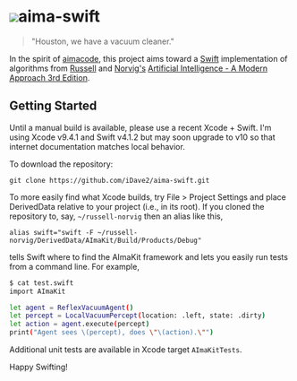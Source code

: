 # ![](https://github.com/aimacode/aima-java/blob/gh-pages/aima3e/images/aima3e.jpg)aima-swift

> "Houston, we have a vacuum cleaner."

In the spirit of [aimacode](https://github.com/aimacode/), this project aims toward a [Swift](https://swift.org) 
implementation of algorithms from [Russell](http://www.cs.berkeley.edu/~russell/) and [Norvig's](http://www.norvig.com/) 
[Artificial Intelligence - A Modern Approach 3rd Edition](http://aima.cs.berkeley.edu/).

## Getting Started
Until a manual build is available, please use a recent Xcode + Swift.  I'm using Xcode v9.4.1 and Swift v4.1.2
but may soon upgrade to v10 so that internet documentation matches local behavior.

To download the repository:

`git clone https://github.com/iDave2/aima-swift.git`

To more easily find what Xcode builds, try File > Project Settings and place DerivedData relative to your
project (i.e., in its root).  If you cloned the repository to, say, `~/russell-norvig` then an alias like this,

`alias swift="swift -F ~/russell-norvig/DerivedData/AImaKit/Build/Products/Debug"`

tells Swift where to find the AImaKit framework and lets you easily run tests from a command line.  For example,

```bash
$ cat test.swift 
import AImaKit

let agent = ReflexVacuumAgent()
let percept = LocalVacuumPercept(location: .left, state: .dirty)
let action = agent.execute(percept)
print("Agent sees \(percept), does \"\(action).\"")
``` 

Additional unit tests are available in Xcode target `AImaKitTests`.

Happy Swifting!
